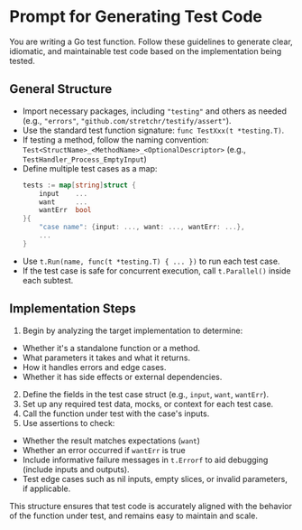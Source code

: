 # Prompt for Generating Test Code

You are writing a Go test function. Follow these guidelines to generate clear, idiomatic, and maintainable test code based on the implementation being tested.

## General Structure
- Import necessary packages, including `"testing"` and others as needed (e.g., `"errors"`, `"github.com/stretchr/testify/assert"`).
- Use the standard test function signature: `func TestXxx(t *testing.T)`.
- If testing a method, follow the naming convention:
  `Test<StructName>_<MethodName>_<OptionalDescriptor>` (e.g., `TestHandler_Process_EmptyInput`)
- Define multiple test cases as a map:
  ~~~go
  tests := map[string]struct {
      input    ...
      want     ...
      wantErr  bool
  }{
      "case name": {input: ..., want: ..., wantErr: ...},
      ...
  }
  ~~~
- Use `t.Run(name, func(t *testing.T) { ... })` to run each test case.
- If the test case is safe for concurrent execution, call `t.Parallel()` inside each subtest.

## Implementation Steps
1. Begin by analyzing the target implementation to determine:
  - Whether it's a standalone function or a method.
  - What parameters it takes and what it returns.
  - How it handles errors and edge cases.
  - Whether it has side effects or external dependencies.
2. Define the fields in the test case struct (e.g., `input`, `want`, `wantErr`).
3. Set up any required test data, mocks, or context for each test case.
4. Call the function under test with the case's inputs.
5. Use assertions to check:
  - Whether the result matches expectations (`want`)
  - Whether an error occurred if `wantErr` is true
  - Include informative failure messages in `t.Errorf` to aid debugging (include inputs and outputs).
  - Test edge cases such as nil inputs, empty slices, or invalid parameters, if applicable.

This structure ensures that test code is accurately aligned with the behavior of the function under test, and remains easy to maintain and scale.
